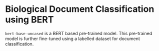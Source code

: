 # Biological Document Classification using BERT
`bert-base-uncased` is a BERT based pre-trained model. This pre-trained model is further fine-tuned using a labelled dataset for document classification.
